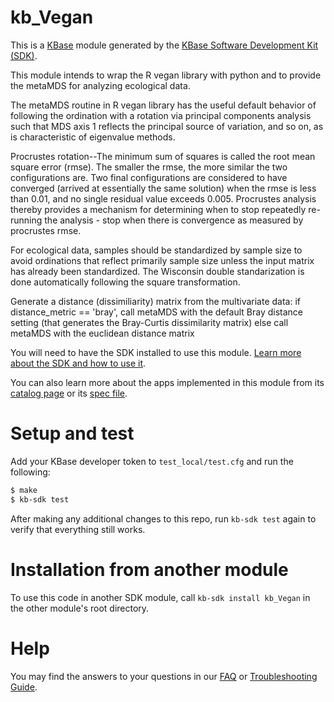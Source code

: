 # kb_Vegan

This is a [KBase](https://kbase.us) module generated by the [KBase Software Development Kit (SDK)](https://github.com/kbase/kb_sdk).

This module intends to wrap the R vegan library with python and to provide the metaMDS for analyzing ecological data.

The metaMDS routine in R vegan library has the useful default behavior of following the ordination with a rotation via principal components analysis such that MDS axis 1 reflects the principal source of variation, and so on, as is characteristic of eigenvalue methods.

Procrustes rotation--The minimum sum of squares is called the root mean square error (rmse). The smaller the rmse, the more similar the two configurations are. Two final configurations are considered to have converged (arrived at essentially the same solution) when the rmse is less than 0.01, and no single residual value exceeds 0.005. Procrustes analysis thereby provides a mechanism for determining when to stop repeatedly re-running the analysis - stop when there is convergence as measured by procrustes rmse.

For ecological data, samples should be standardized by sample size to avoid ordinations that reflect primarily sample size unless the input matrix has already been standardized.  The Wisconsin double standarization is done automatically following the square transformation. 

Generate a distance (dissimiliarity) matrix from the multivariate data:
if distance_metric == 'bray', call metaMDS with the default Bray distance setting (that generates the Bray-Curtis dissimilarity matrix)
else call metaMDS with the euclidean distance matrix


You will need to have the SDK installed to use this module. [Learn more about the SDK and how to use it](https://kbase.github.io/kb_sdk_docs/).

You can also learn more about the apps implemented in this module from its [catalog page](https://narrative.kbase.us/#catalog/modules/kb_Vegan) or its [spec file]($module_name.spec).

# Setup and test

Add your KBase developer token to `test_local/test.cfg` and run the following:

```bash
$ make
$ kb-sdk test
```

After making any additional changes to this repo, run `kb-sdk test` again to verify that everything still works.

# Installation from another module

To use this code in another SDK module, call `kb-sdk install kb_Vegan` in the other module's root directory.

# Help

You may find the answers to your questions in our [FAQ](https://kbase.github.io/kb_sdk_docs/references/questions_and_answers.html) or [Troubleshooting Guide](https://kbase.github.io/kb_sdk_docs/references/troubleshooting.html).

